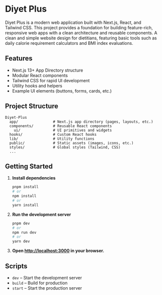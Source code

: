 # Diyet Plus

Diyet Plus is a modern web application built with Next.js, React, and Tailwind CSS. This project provides a foundation for building feature-rich, responsive web apps with a clean architecture and reusable components. A clean and simple website design for dietitians, featuring basic tools such as daily calorie requirement calculators and BMI index evaluations.

## Features
- Next.js 13+ App Directory structure
- Modular React components
- Tailwind CSS for rapid UI development
- Utility hooks and helpers
- Example UI elements (buttons, forms, cards, etc.)

## Project Structure
```
Diyet-Plus
  app/                # Next.js app directory (pages, layouts, etc.)
  components/         # Reusable React components
    ui/               # UI primitives and widgets
  hooks/              # Custom React hooks
  lib/                # Utility functions
  public/             # Static assets (images, icons, etc.)
  styles/             # Global styles (Tailwind, CSS)
  ...
```

## Getting Started

1. **Install dependencies**
   ```bash
   pnpm install
   # or
   npm install
   # or
   yarn install
   ```

2. **Run the development server**
   ```bash
   pnpm dev
   # or
   npm run dev
   # or
   yarn dev
   ```

3. **Open [http://localhost:3000](http://localhost:3000) in your browser.**

## Scripts
- `dev` – Start the development server
- `build` – Build for production
- `start` – Start the production server
